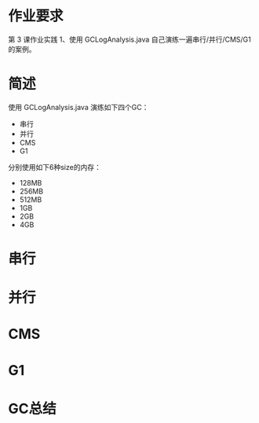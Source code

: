 # 作业要求
第 3 课作业实践
1、使用 GCLogAnalysis.java 自己演练一遍串行/并行/CMS/G1的案例。

# 简述
使用 GCLogAnalysis.java 演练如下四个GC：
- 串行
- 并行
- CMS
- G1

分别使用如下6种size的内存：
- 128MB
- 256MB
- 512MB
- 1GB
- 2GB
- 4GB

# 串行

# 并行

# CMS

# G1

# GC总结